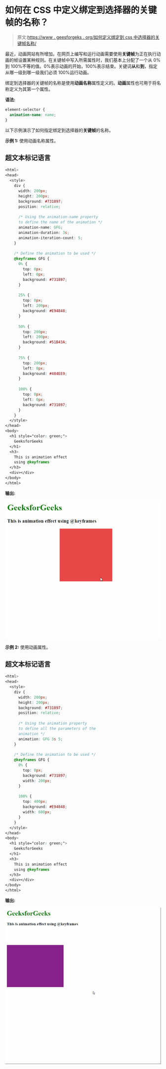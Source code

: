 # 如何在 CSS 中定义绑定到选择器的关键帧的名称？

> 原文:[https://www . geesforgeks . org/如何定义绑定到 css 中选择器的关键帧名称/](https://www.geeksforgeeks.org/how-to-define-the-name-of-the-keyframe-that-binds-to-the-selector-in-css/)

最近，动画网站有所增加。在网页上编写和运行动画需要使用**关键帧**为正在执行动画的帧设置某种规则。在关键帧中写入所需属性时，我们基本上分配了一个从 0%到 100%不等的值。0%表示动画的开始，100%表示结束。关键词**从**和**到**，指定从哪一级到哪一级我们必须 100%运行动画。

绑定到选择器的关键帧的名称是使用**动画名称**属性定义的。**动画**属性也可用于将名称定义为其第一个属性。

**语法:**

```css
element-selector {
  animation-name: name;
}
```

以下示例演示了如何指定绑定到选择器的**关键帧**的名称。

**示例 1:** 使用动画名称属性。

## 超文本标记语言

```css
<html>
<head>
  <style>
    div {
      width: 200px;
      height: 200px;
      background: #731897;
      position: relative;

      /* Using the animation-name property
      to define the name of the animation */
      animation-name: GFG;
      animation-duration: 3s;
      animation-iteration-count: 5;
    }

    /* Define the animation to be used */
    @keyframes GFG {
      0% {
        top: 0px;
        left: 0px;
        background: #731897;
      }

      25% {
        top: 0px;
        left: 200px;
        background: #E94848;
      }

      50% {
        top: 200px;
        left: 200px;
        background: #51B43A;
      }

      75% {
        top: 200px;
        left: 0px;
        background: #484EE9;
      }

      100% {
        top: 0px;
        left: 0px;
        background: #731897;
      }
    }
  </style>
</head>
<body>
  <h1 style="color: green;">
    GeeksforGeeks
  </h1>
  <h3>
    This is animation effect
    using @keyframes
  </h3>
  <div></div>
</body>
</html>
```

**输出:**

![](img/acc26fd89948b95881ed0c6ea828502a.png)

**示例 2:** 使用动画属性。

## 超文本标记语言

```css
<html>
<head>
  <style>
    div {
      width: 200px;
      height: 200px;
      background: #731897;
      position: relative;

      /* Using the animation property
      to define all the parameters of the
      animation */
      animation: GFG 3s 5;
    }

    /* Define the animation to be used */
    @keyframes GFG {
      0% {
        top: 0px;
        background: #731897;
        width: 200px;
      }

      100% {
        top: 400px;
        background: #E94848;
        width: 600px;
      }
    }
  </style>
</head>
<body>
  <h1 style="color: green;">
    GeeksforGeeks
  </h1>
  <h3>
    This is animation effect
    using @keyframes
  </h3>
  <div></div>
</body>
</html>
```

**输出:**

![](img/3efcdefd2e193cd5a7ee17585f146b7f.png)
